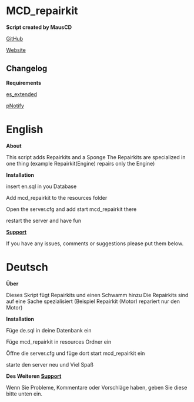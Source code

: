# MCD_repairkit

**Script created by MausCD**

[GitHub](https://github.com/MausCD/mcd_repairkit)

[Website](https://mcd-scripts.netlify.app)

**Changelog**
--

 **Requirements**
 
 [es_extended](https://github.com/esx-framework/es_extended)
 
 [pNotify](https://github.com/Nick78111/pNotify)

# English

**About**

This script adds Repairkits and a Sponge
The Repairkits are specialized in one thing (example Repairkit(Engine) repairs only the Engine)
 

 **Installation**

insert en.sql in you Database

Add mcd_repairkit to the resources folder

Open the server.cfg and add start mcd_repairkit there

restart the server and have fun

**[Support](https://discord.gg/bBrSeqc52x)**

If you have any issues, comments or suggestions please put them below.


# Deutsch

**Über**

Dieses Skript fügt Repairkits und einen Schwamm hinzu
Die Repairkits sind auf eine Sache spezialisiert (Beispiel Repairkit (Motor) repariert nur den Motor)


**Installation**

Füge de.sql in deine Datenbank ein

Füge mcd_repairkit in resources Ordner ein

Öffne die server.cfg und füge dort start mcd_repairkit ein

starte den server neu und Viel Spaß

**Des Weiteren [Support](https://discord.gg/bBrSeqc52x)**

Wenn Sie Probleme, Kommentare oder Vorschläge haben, geben Sie diese bitte unten ein.



